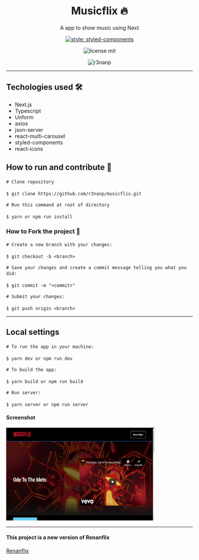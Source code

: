 <div align="center">

# Musicflix 🔥

</div>

<p align="center">
  A app to show music using Next
</p>

<div align="center">

  [![style: styled-components](https://img.shields.io/badge/style-%F0%9F%92%85%20styled--components-orange.svg?colorB=daa357&colorA=db748e)](https://github.com/styled-components/styled-components)

  ![license mit](https://img.shields.io/github/license/r3nanp/pokedex?color=blue&logo=github&logoColor=mit?style=flat-square)

  ![r3nanp](https://img.shields.io/badge/r3nanp-musicflix-blue?style=flat-square)

</div>

---

## Techologies used 🛠
- Next.js
- Typescript
- Unform
- axios
- json-server
- react-multi-carousel
- styled-components
- react-icons

## How to run and contribute 🤔

```
# Clone repository

$ git clone https://github.com/r3nanp/musicflix.git
```

```
# Run this command at root of directory

$ yarn or npm run install
```

### How to Fork the project 💪

```
# Create a new branch with your changes:

$ git checkout -b <branch>
```

```
# Save your changes and create a commit message telling you what you did:

$ git commit -m "<commit>"
```

```
# Submit your changes:

$ git push origin <branch>
```
---

## Local settings

```
# To run the app in your machine:

$ yarn dev or npm run dev
```

```
# To build the app:

$ yarn build or npm run build
```

```
# Run server:

$ yarn server or npm run server
```

#### Screenshot

<img src="./.github/screenshot.png" width="400" height="250" >

---

#### This project is a new version of Renanflix
[Renanflix](https://github.com/r3nanp/renanflix)